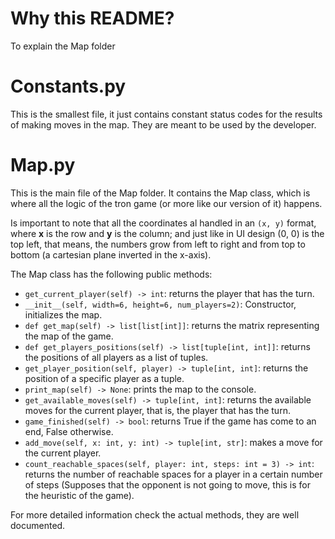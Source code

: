 # Why this README?
To explain the Map folder

# Constants.py
This is the smallest file, it just contains constant status codes for the 
results of making moves in the map. They are meant to be used by the developer.

# Map.py
This is the main file of the Map folder. It contains the Map class, which is
where all the logic of the tron game (or more like our version of it) happens.

Is important to note that all the coordinates al handled in an `(x, y)` format, 
where <b>x</b> is the row and <b>y</b> is the column; and just like in UI design (0, 0) is the top left,
that means, the numbers grow from left to right and from top to bottom (a cartesian plane inverted
in the x-axis).

The Map class has the following public methods:
- `get_current_player(self) -> int`: returns the player that has the turn.
- `__init__(self, width=6, height=6, num_players=2)`: Constructor, initializes the map.
- `def get_map(self) -> list[list[int]]`: returns the matrix representing the map of the game.
- `def get_players_positions(self) -> list[tuple[int, int]]`: returns the positions of all players as a list of tuples.
- `get_player_position(self, player) -> tuple[int, int]`: returns the position of a specific player as a tuple.
-  `print_map(self) -> None`: prints the map to the console.
-  `get_available_moves(self) -> tuple[int, int]`: returns the available moves for the current player, that is, the
    player that has the turn.
-  `game_finished(self) -> bool`: returns True if the game has come to an end, False otherwise.
-  `add_move(self, x: int, y: int) -> tuple[int, str]`: makes a move for the current player.
-  `count_reachable_spaces(self, player: int, steps: int = 3) -> int`: returns the number of reachable spaces for a 
    player in a certain number of steps (Supposes that the opponent is not going to move, this is for the heuristic of 
    the game).

For more detailed information check the actual methods, they are well documented.